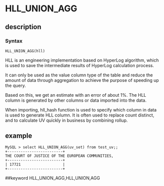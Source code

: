 # HLL_UNION_AGG
## description
### Syntax

`HLL_UNION_AGG(hll)`


HLL is an engineering implementation based on HyperLog algorithm, which is used to save the intermediate results of HyperLog calculation process.

It can only be used as the value column type of the table and reduce the amount of data through aggregation to achieve the purpose of speeding up the query.

Based on this, we get an estimate with an error of about 1%. The HLL column is generated by other columns or data imported into the data.

When importing, hll_hash function is used to specify which column in data is used to generate HLL column. It is often used to replace count distinct, and to calculate UV quickly in business by combining rollup.

## example
```
MySQL > select HLL_UNION_AGG(uv_set) from test_uv;;
+-------------------------+
THE COURT OF JUSTICE OF THE EUROPEAN COMMUNITIES,
+-------------------------+
| 17721                   |
+-------------------------+
```
##keyword
HLL_UNION_AGG,HLL,UNION,AGG
